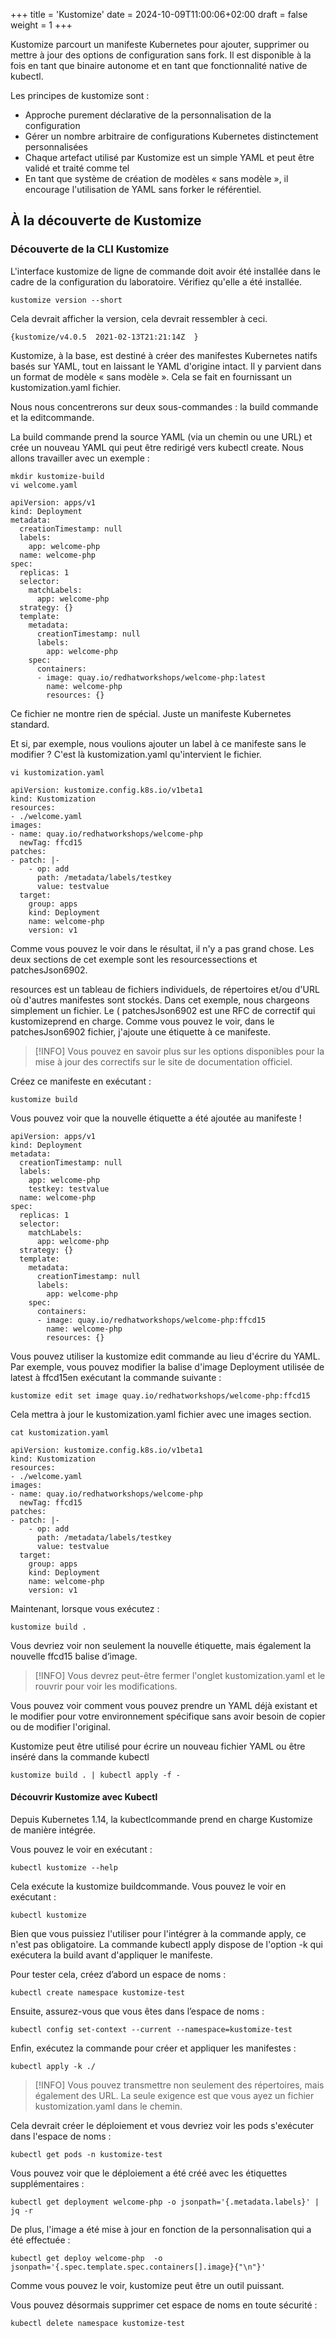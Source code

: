 +++
title = 'Kustomize'
date = 2024-10-09T11:00:06+02:00
draft = false
weight = 1
+++


Kustomize parcourt un manifeste Kubernetes pour ajouter, supprimer ou mettre à jour des options de configuration sans fork. Il est disponible à la fois en tant que binaire autonome et en tant que fonctionnalité native de kubectl.

Les principes de kustomize sont :

* Approche purement déclarative de la personnalisation de la configuration
* Gérer un nombre arbitraire de configurations Kubernetes distinctement personnalisées
* Chaque artefact utilisé par Kustomize est un simple YAML et peut être validé et traité comme tel
* En tant que système de création de modèles « sans modèle », il encourage l'utilisation de YAML sans forker le référentiel.

## À la découverte de Kustomize

### Découverte de la CLI Kustomize

L'interface kustomize de ligne de commande doit avoir été installée dans le cadre de la configuration du laboratoire. Vérifiez qu'elle a été installée.

``` 
kustomize version --short
```

Cela devrait afficher la version, cela devrait ressembler à ceci.

``` 
{kustomize/v4.0.5  2021-02-13T21:21:14Z  }
```

Kustomize, à la base, est destiné à créer des manifestes Kubernetes natifs basés sur YAML, tout en laissant le YAML d'origine intact. Il y parvient dans un format de modèle « sans modèle ». Cela se fait en fournissant un kustomization.yaml fichier.

Nous nous concentrerons sur deux sous-commandes : la build commande et la editcommande.

La build commande prend la source YAML (via un chemin ou une URL) et crée un nouveau YAML qui peut être redirigé vers kubectl create. Nous allons travailler avec un exemple :


``` 
mkdir kustomize-build
vi welcome.yaml
```

```
apiVersion: apps/v1
kind: Deployment
metadata:
  creationTimestamp: null
  labels:
    app: welcome-php
  name: welcome-php
spec:
  replicas: 1
  selector:
    matchLabels:
      app: welcome-php
  strategy: {}
  template:
    metadata:
      creationTimestamp: null
      labels:
        app: welcome-php
    spec:
      containers:
      - image: quay.io/redhatworkshops/welcome-php:latest
        name: welcome-php
        resources: {}
```

Ce fichier ne montre rien de spécial. Juste un manifeste Kubernetes standard.

Et si, par exemple, nous voulions ajouter un label à ce manifeste sans le modifier ? C'est là kustomization.yaml qu'intervient le fichier.


``` 
vi kustomization.yaml
```

```
apiVersion: kustomize.config.k8s.io/v1beta1
kind: Kustomization
resources:
- ./welcome.yaml
images:
- name: quay.io/redhatworkshops/welcome-php
  newTag: ffcd15
patches:
- patch: |-
    - op: add
      path: /metadata/labels/testkey
      value: testvalue
  target:
    group: apps
    kind: Deployment
    name: welcome-php
    version: v1
```

Comme vous pouvez le voir dans le résultat, il n'y a pas grand chose. Les deux sections de cet exemple sont les resourcessections et patchesJson6902.

resources est un tableau de fichiers individuels, de répertoires et/ou d'URL où d'autres manifestes sont stockés. Dans cet exemple, nous chargeons simplement un fichier. Le ( patchesJson6902 est une RFC de correctif qui kustomizeprend en charge. Comme vous pouvez le voir, dans le patchesJson6902 fichier, j'ajoute une étiquette à ce manifeste.

> [!INFO]
> Vous pouvez en savoir plus sur les options disponibles pour la mise à jour des correctifs sur le site de documentation officiel.


Créez ce manifeste en exécutant :

``` 
kustomize build
```

Vous pouvez voir que la nouvelle étiquette a été ajoutée au manifeste !

``` 
apiVersion: apps/v1
kind: Deployment
metadata:
  creationTimestamp: null
  labels:
    app: welcome-php
    testkey: testvalue
  name: welcome-php
spec:
  replicas: 1
  selector:
    matchLabels:
      app: welcome-php
  strategy: {}
  template:
    metadata:
      creationTimestamp: null
      labels:
        app: welcome-php
    spec:
      containers:
      - image: quay.io/redhatworkshops/welcome-php:ffcd15
        name: welcome-php
        resources: {}
```

Vous pouvez utiliser la kustomize edit commande au lieu d'écrire du YAML. Par exemple, vous pouvez modifier la balise d'image Deployment utilisée de latest à ffcd15en exécutant la commande suivante :

```
kustomize edit set image quay.io/redhatworkshops/welcome-php:ffcd15
```

Cela mettra à jour le kustomization.yaml fichier avec une images section.

```
cat kustomization.yaml
```

```
apiVersion: kustomize.config.k8s.io/v1beta1
kind: Kustomization
resources:
- ./welcome.yaml
images:
- name: quay.io/redhatworkshops/welcome-php
  newTag: ffcd15
patches:
- patch: |-
    - op: add
      path: /metadata/labels/testkey
      value: testvalue
  target:
    group: apps
    kind: Deployment
    name: welcome-php
    version: v1
```

Maintenant, lorsque vous exécutez :

```
kustomize build .
```

Vous devriez voir non seulement la nouvelle étiquette, mais également la nouvelle ffcd15 balise d’image.

> [!INFO]
> Vous devrez peut-être fermer l'onglet kustomization.yaml et le rouvrir pour voir les modifications.

Vous pouvez voir comment vous pouvez prendre un YAML déjà existant et le modifier pour votre environnement spécifique sans avoir besoin de copier ou de modifier l'original.

Kustomize peut être utilisé pour écrire un nouveau fichier YAML ou être inséré dans la commande kubectl

```
kustomize build . | kubectl apply -f -
```

#### Découvrir Kustomize avec Kubectl

Depuis Kubernetes 1.14, la kubectlcommande prend en charge Kustomize de manière intégrée.

Vous pouvez le voir en exécutant :

```
kubectl kustomize --help
```

Cela exécute la kustomize buildcommande. Vous pouvez le voir en exécutant :

```
kubectl kustomize
```

Bien que vous puissiez l'utiliser pour l'intégrer à la commande apply, ce n'est pas obligatoire. La commande kubectl apply dispose de l'option -k qui exécutera la build avant d'appliquer le manifeste.


Pour tester cela, créez d’abord un espace de noms :

```
kubectl create namespace kustomize-test
```

Ensuite, assurez-vous que vous êtes dans l’espace de noms :

```
kubectl config set-context --current --namespace=kustomize-test
```

Enfin, exécutez la commande pour créer et appliquer les manifestes :

```
kubectl apply -k ./
```

> [!INFO]
> Vous pouvez transmettre non seulement des répertoires, mais également des URL. La seule exigence est que vous ayez un fichier kustomization.yaml dans le chemin.

Cela devrait créer le déploiement et vous devriez voir les pods s'exécuter dans l'espace de noms :

```
kubectl get pods -n kustomize-test
```

Vous pouvez voir que le déploiement a été créé avec les étiquettes supplémentaires :

```
kubectl get deployment welcome-php -o jsonpath='{.metadata.labels}' | jq -r
```

De plus, l'image a été mise à jour en fonction de la personnalisation qui a été effectuée :

```
kubectl get deploy welcome-php  -o jsonpath='{.spec.template.spec.containers[].image}{"\n"}'
```

Comme vous pouvez le voir, kustomize peut être un outil puissant.

Vous pouvez désormais supprimer cet espace de noms en toute sécurité :

```
kubectl delete namespace kustomize-test
```




